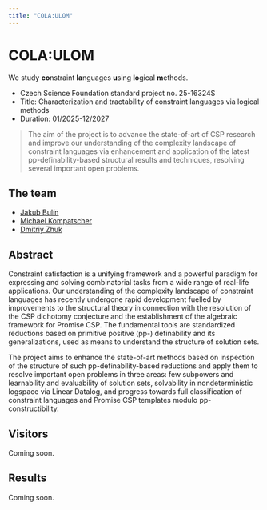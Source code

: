 ```yaml
---
title: "COLA:ULOM"
---
```


# COLA:ULOM 

We study **co**nstraint **la**nguages **u**sing **lo**gical **m**ethods.

* Czech Science Foundation standard project no. 25-16324S 
* Title: Characterization and tractability of constraint languages via logical methods
* Duration: 01/2025-12/2027

> The aim of the project is to advance the state-of-art of CSP research and improve our
understanding of the complexity landscape of constraint languages via enhancement and
application of the latest pp-definability-based structural results and techniques, resolving
several important open problems.

## The team

* [Jakub Bulín](https://jbulin.github.io/)
* [Michael Kompatscher](https://www.karlin.mff.cuni.cz/~kompatscher/)
* [Dmitriy Zhuk](https://www.mff.cuni.cz/en/faculty/organizational-structure/people?hdl=14961)

## Abstract

Constraint satisfaction is a unifying framework and a powerful paradigm for expressing and solving combinatorial tasks from a wide range of real-life applications. Our understanding of the complexity landscape of constraint languages has recently undergone rapid development fuelled by improvements to the structural theory in connection with the resolution of the CSP dichotomy conjecture and the establishment of the algebraic framework for Promise CSP. The fundamental tools are standardized reductions based on primitive positive (pp-) definability and its generalizations, used as means to understand the structure of solution sets.

The project aims to enhance the state-of-art methods based on inspection of the structure of such pp-definability-based reductions and apply them to resolve important open problems in three areas: few subpowers and learnability and evaluability of solution sets, solvability in nondeterministic logspace via Linear Datalog, and progress towards full classification of constraint languages and Promise CSP templates modulo pp-constructibility.

## Visitors

Coming soon.

## Results

Coming soon.